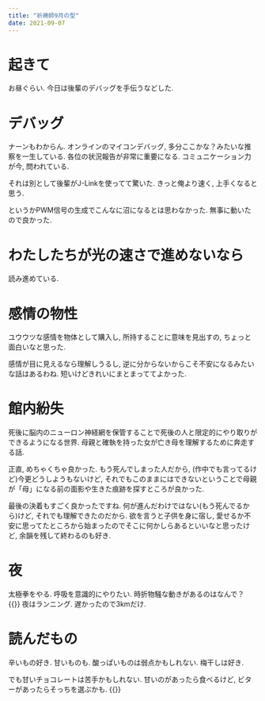 ```yaml
---
title: "祈祷師9月の型"
date: 2021-09-07
---
```


# 起きて
お昼ぐらい. 今日は後輩のデバッグを手伝うなどした.

# デバッグ
ナーンもわからん. オンラインのマイコンデバッグ, 多分ここかな？みたいな推察を一生している. 各位の状況報告が非常に重要になる. コミュニケーション力が今, 問われている.

それは別として後輩がJ-Linkを使ってて驚いた. きっと俺より速く, 上手くなると思う.

というかPWM信号の生成でこんなに沼になるとは思わなかった. 無事に動いたので良かった.

# わたしたちが光の速さで進めないなら
読み進めている.
# 感情の物性
ユウウツな感情を物体として購入し, 所持することに意味を見出すの, ちょっと面白いなと思った.

感情が目に見えるなら理解しうるし, 逆に分からないからこそ不安になるみたいな話はあるわね. 短いけどきれいにまとまっててよかった.

# 館内紛失
死後に脳内のニューロン神経網を保管することで死後の人と限定的にやり取りができるようになる世界.
母親と確執を持った女が亡き母を理解するために奔走する話.

正直, めちゃくちゃ良かった. もう死んでしまった人だから, (作中でも言ってるけど)今更どうしようもないけど, それでもこのままにはできないということで母親が「母」になる前の面影や生きた痕跡を探すところが良かった. 

最後の決着もすごく良かったですね. 何が進んだわけではない(もう死んでるから)けど, それでも理解できたのだから. 欲を言うと子供を身に宿し, 愛せるか不安に思ってたところから始まったのでそこに何かしらあるといいなと思ったけど, 余韻を残して終わるのも好き.
# 夜
太極拳をやる. 呼吸を意識的にやりたい. 時折物騒な動きがあるのはなんで？
{{<tweet user="dango_bot" id="1435220888295645188">}}
夜はランニング. 遅かったので3kmだけ.

# 読んだもの
辛いもの好き. 甘いものも. 酸っぱいものは弱点かもしれない. 梅干しは好き.

でも甘いチョコレートは苦手かもしれない. 甘いのがあったら食べるけど, ビターがあったらそっちを選ぶかも.
{{<tweet user="dango_bot" id="1432913167525367811">}}